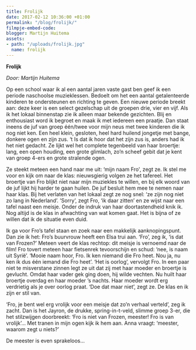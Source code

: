 ```yaml
---
title: Frolijk
date: 2017-02-12 10:36:00 +01:00
permalink: "/blog/frolijk/"
filmpje-embed-code: 
blogger: Martijn Huitema
assets:
- path: "/uploads/frolijk.jpg"
  name: frolijk
---
```


**Frolijk**

*Door: Martijn Huitema*

Op een school waar ik al een aantal jaren vaste gast ben geef ik een periode naschoolse muzieklessen. Bedoelt om het een aantal getalenteerde kinderen te ondersteunen en richting te geven. Een nieuwe periode breekt aan: deze keer is een select gezelschap uit de groepen drie, vier en vijf. Als ik het lokaal binnenstap zie ik alleen maar bekende gezichten. Blij en enthousiast word ik begroet en maak ik met iedereen een praatje. Dan staat ineens de juf van groep één/twee voor mijn neus met twee kinderen die ik nog niet ken. Een heel klein, gesloten, heel hard huilend jongetje met bange, donkere ogen en zijn zus. ‘t Is dat ik hoor dat het zijn zus is, anders had ik het niet gedacht. Ze lijkt wel het complete tegenbeeld van haar broertje: lang, een open houding, een grote glimlach, zo’n scheef gebit dat je kent van groep 4-ers en grote stralende ogen.

Ze steekt meteen een hand naar me uit: ‘mijn naam Fro', zegt ze. Ik stel me voor en kijk om naar de klas: nieuwsgierig volgen ze het tafereel. Het broertje van Fro blijkt niet naar mijn muziekles te willen, en bij elk woord van de juf lijkt hij harder te gaan huilen. De juf besluit hem mee te nemen naar haar klas. Bij het verlaten van het lokaal zegt ze nog snel: ‘ze zijn nog niet zo lang in Nederland’. ’Sorry’, zegt Fro, ‘ik daar zitten’ en ze wijst naar een tafel naast een meisje. Onder de indruk van haar doortastendheid knik ik. Nog altijd is de klas in afwachting van wat komen gaat. Het is bijna of ze willen dat ik de situatie even duid.

Ik ga voor Fro’s tafel staan en zoek naar een makkelijk aanknopingspunt. Dan zie ik het: Fro’s buurvrouw heeft een Elsa trui aan. ‘Fro’, zeg ik, ‘is dat van Frozen?’ Meteen veert de klas rechtop: dit meisje is vernoemd naar de film! Fro tovert meteen haar fietsenrek tevoorschijn en schud: ‘nee, is naam uit Syrië’. ‘Mooie naam hoor, Fro. Ik ken niemand die Fro heet. Nou ja, nu ken ik dus één iemand die Fro heet’. ‘Het is oorlog’, vervolgt Fro. In een paar niet te misverstane zinnen legt ze uit dat zij met haar moeder en broertje is gevlucht. Omdat haar vader gek ging doen, hij wilde vechten. Nu huilt haar broertje overdag en haar moeder ’s nachts. Haar moeder wordt erg verdrietig als je over oorlog praat. ‘Doe dat maar niet’, zegt ze. De klas en ik zijn er stil van.

‘Fro, je bent wel erg vrolijk voor een meisje dat zo’n verhaal verteld’, zeg ik zacht. Dan is het Jayron, de drukke, spring-in-t-veld, slimme groep 3-er, die het stilzwijgen doorbreekt: ‘Fro is niet van Frozen, meester! Fro is van vrolijk’… Met tranen in mijn ogen kijk ik hem aan. Anna vraagt: ‘meester, waarom zegt u niets?’

De meester is even sprakeloos…
